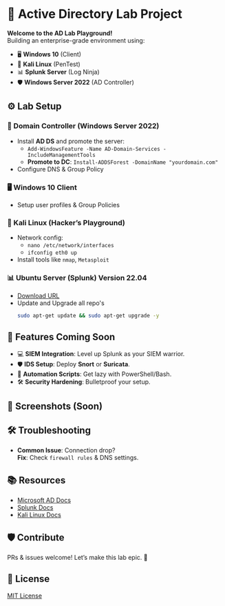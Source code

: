 # 🚀 Active Directory Lab Project


**Welcome to the AD Lab Playground!**  
Building an enterprise-grade environment using:
- 🖥️ **Windows 10** (Client)
- 🐉 **Kali Linux** (PenTest)
- 📊 **Splunk Server** (Log Ninja)
- 🛡️ **Windows Server 2022** (AD Controller)

## ⚙️ Lab Setup

### 🔧 Domain Controller (Windows Server 2022)
- Install **AD DS** and promote the server:
  - `Add-WindowsFeature -Name AD-Domain-Services -IncludeManagementTools`
  - **Promote to DC**: `Install-ADDSForest -DomainName "yourdomain.com"`
- Configure DNS & Group Policy

### 🖥️ Windows 10 Client
- Setup user profiles & Group Policies

### 🐉 Kali Linux (Hacker’s Playground)
- Network config:
  - `nano /etc/network/interfaces`
  - `ifconfig eth0 up`
- Install tools like `nmap`, `Metasploit`

### 📊 Ubuntu Server (Splunk) Version 22.04
- [Download URL](https://ubuntu.com/download/alternative-downloads)
- Update and Upgrade all repo's
  ```bash
  sudo apt-get update && sudo apt-get upgrade -y


## 🌟 Features Coming Soon
- 💻 **SIEM Integration**: Level up Splunk as your SIEM warrior.
- 🛡️ **IDS Setup**: Deploy **Snort** or **Suricata**.
- 🔄 **Automation Scripts**: Get lazy with PowerShell/Bash.
- 🛠️ **Security Hardening**: Bulletproof your setup.

## 📸 Screenshots (Soon)


## 🛠️ Troubleshooting
- **Common Issue**: Connection drop?  
  **Fix**: Check `firewall rules` & DNS settings.

## 📚 Resources
- [Microsoft AD Docs](https://docs.microsoft.com/windows-server/identity/active-directory-domain-services)
- [Splunk Docs](https://docs.splunk.com/Documentation/Splunk/latest/User/WelcometotheSplunkUserDocumentation)
- [Kali Linux Docs](https://www.kali.org/docs/)

## 🛡️ Contribute
PRs & issues welcome! Let’s make this lab epic. 🎉

## 📜 License
[MIT License](LICENSE)
